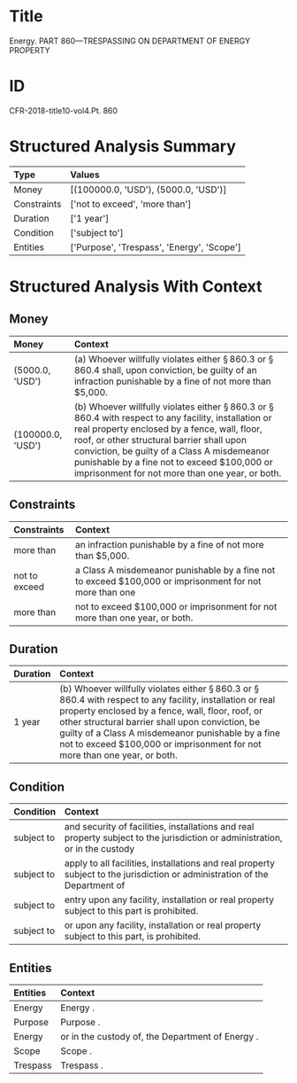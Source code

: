 # Title

 Energy. PART 860—TRESPASSING ON DEPARTMENT OF ENERGY PROPERTY


# ID

 CFR-2018-title10-vol4.Pt. 860


# Structured Analysis Summary

| Type        | Values                                     |
|:------------|:-------------------------------------------|
| Money       | [(100000.0, 'USD'), (5000.0, 'USD')]       |
| Constraints | ['not to exceed', 'more than']             |
| Duration    | ['1 year']                                 |
| Condition   | ['subject to']                             |
| Entities    | ['Purpose', 'Trespass', 'Energy', 'Scope'] |


# Structured Analysis With Context

 


## Money

| Money             | Context                                                                                                                                                                                                                                                                                                                                                                   |
|:------------------|:--------------------------------------------------------------------------------------------------------------------------------------------------------------------------------------------------------------------------------------------------------------------------------------------------------------------------------------------------------------------------|
| (5000.0, 'USD')   | (a) Whoever willfully violates either &#167;&#8201;860.3 or &#167;&#8201;860.4 shall, upon conviction, be guilty of an infraction punishable by a fine of not more than $5,000.                                                                                                                                                                                           |
| (100000.0, 'USD') | (b) Whoever willfully violates either &#167;&#8201;860.3 or &#167;&#8201;860.4 with respect to any facility, installation or real property enclosed by a fence, wall, floor, roof, or other structural barrier shall upon conviction, be guilty of a Class A misdemeanor punishable by a fine not to exceed $100,000 or imprisonment for not more than one year, or both. |


## Constraints

| Constraints   | Context                                                                                                 |
|:--------------|:--------------------------------------------------------------------------------------------------------|
| more than     | an infraction punishable by a fine of not more than  $5,000.                                            |
| not to exceed | a Class A misdemeanor punishable by a fine not to exceed $100,000 or imprisonment for not more than one |
| more than     | not to exceed $100,000 or imprisonment for not more than  one year, or both.                            |


## Duration

| Duration   | Context                                                                                                                                                                                                                                                                                                                                                                   |
|:-----------|:--------------------------------------------------------------------------------------------------------------------------------------------------------------------------------------------------------------------------------------------------------------------------------------------------------------------------------------------------------------------------|
| 1 year     | (b) Whoever willfully violates either &#167;&#8201;860.3 or &#167;&#8201;860.4 with respect to any facility, installation or real property enclosed by a fence, wall, floor, roof, or other structural barrier shall upon conviction, be guilty of a Class A misdemeanor punishable by a fine not to exceed $100,000 or imprisonment for not more than one year, or both. |


## Condition

| Condition   | Context                                                                                                                      |
|:------------|:-----------------------------------------------------------------------------------------------------------------------------|
| subject to  | and security of facilities, installations and real property subject to the jurisdiction or administration, or in the custody |
| subject to  | apply to all facilities, installations and real property subject to the jurisdiction or administration of the Department of  |
| subject to  | entry upon any facility, installation or real property subject to  this part is prohibited.                                  |
| subject to  | or upon any facility, installation or real property subject to  this part, is prohibited.                                    |


## Entities

| Entities   | Context                                          |
|:-----------|:-------------------------------------------------|
| Energy     | Energy .                                         |
| Purpose    | Purpose .                                        |
| Energy     | or in the custody of, the Department of Energy . |
| Scope      | Scope .                                          |
| Trespass   | Trespass .                                       |


